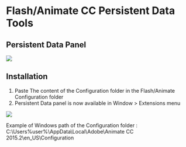 # Flash/Animate CC Persistent Data Tools

## Persistent Data Panel

<img src="https://github.com/mathieuanthoine/AnimateCCPersistentDataTools/blob/master/imgs/panel.png">

## Installation

1. Paste The content of the Configuration folder in the Flash/Animate Configuration folder
2. Persistent Data panel is now available in Window > Extensions menu 

<img src="https://github.com/mathieuanthoine/AnimateCCPersistentDataTools/blob/master/imgs/menu.png">

Example of Windows path of the Configuration folder : C:\Users\%user%\AppData\Local\Adobe\Animate CC 2015.2\en_US\Configuration